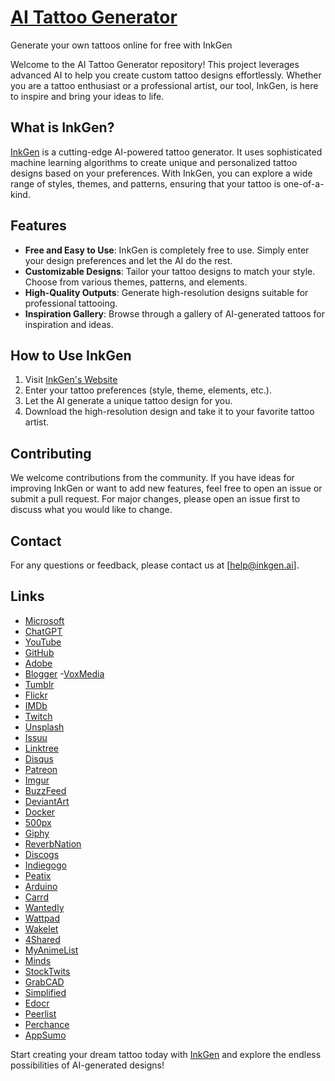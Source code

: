 # [AI Tattoo Generator](https://inkgen.ai/)
Generate your own tattoos online for free with InkGen

Welcome to the AI Tattoo Generator repository! This project leverages advanced AI to help you create custom tattoo designs effortlessly. Whether you are a tattoo enthusiast or a professional artist, our tool, InkGen, is here to inspire and bring your ideas to life.

## What is InkGen?

[InkGen](https://inkgen.ai/) is a cutting-edge AI-powered tattoo generator. It uses sophisticated machine learning algorithms to create unique and personalized tattoo designs based on your preferences. With InkGen, you can explore a wide range of styles, themes, and patterns, ensuring that your tattoo is one-of-a-kind.

## Features

- **Free and Easy to Use**: InkGen is completely free to use. Simply enter your design preferences and let the AI do the rest.
- **Customizable Designs**: Tailor your tattoo designs to match your style. Choose from various themes, patterns, and elements.
- **High-Quality Outputs**: Generate high-resolution designs suitable for professional tattooing.
- **Inspiration Gallery**: Browse through a gallery of AI-generated tattoos for inspiration and ideas.

## How to Use InkGen

1. Visit [InkGen's Website](https://inkgen.ai/)
2. Enter your tattoo preferences (style, theme, elements, etc.).
3. Let the AI generate a unique tattoo design for you.
4. Download the high-resolution design and take it to your favorite tattoo artist.


## Contributing

We welcome contributions from the community. If you have ideas for improving InkGen or want to add new features, feel free to open an issue or submit a pull request. For major changes, please open an issue first to discuss what you would like to change.


## Contact

For any questions or feedback, please contact us at [help@inkgen.ai].

## Links
- [Microsoft](https://answers.microsoft.com/en-us/profile/fb490857-2b6c-469e-b782-c94dc42ba458?activeViewTab=Profile&updated=1)
- [ChatGPT](https://chatgpt.com/g/g-7ItDNVPuH-ai-tattoo-generator)
- [YouTube](https://www.youtube.com/redirect?q=https://inkgen.ai/)
- [GitHub](https://github.com/MattPhelps/ai-tattoo-generator)
- [Adobe](https://edex.adobe.com/community/member/PdXfCYkDo)
- [Blogger](https://www.blogger.com/profile/16300626413900543389)
-[VoxMedia](https://www.voxmedia.com/users/inkgen)
- [Tumblr](https://www.tumblr.com/inkgenai/753652256500531200/ai-tattoo-generator-inkgen)
- [Flickr](https://www.flickr.com/people/200895828@N03/)
- [IMDb](https://www.imdb.com/user/ur183498067/?ref_=nv_usr_prof_2)
- [Twitch](https://www.twitch.tv/inkgenai/about)
- [Unsplash](https://unsplash.com/@inkgen)
- [Issuu](https://issuu.com/inkgen)
- [Linktree](https://linktr.ee/inkgen)
- [Disqus](https://disqus.com/by/disqus_kecwjO3I8u/about/)
- [Patreon](https://www.patreon.com/inkgen/about)
- [Imgur](https://imgur.com/user/InkGen/about)
- [BuzzFeed](https://www.buzzfeed.com/inkgen)
- [DeviantArt](https://www.deviantart.com/inkgenai/about)
- [Docker](https://hub.docker.com/repository/docker/inkgen/tattoo-generator-ai/general)
- [500px](https://500px.com/p/inkgen?view=photos)
- [Giphy](https://giphy.com/channel/InkGen)
- [ReverbNation](https://www.reverbnation.com/inkgen?profile_view_source=header_icon_nav)
- [Discogs](https://www.discogs.com/user/InkGen)
- [Indiegogo](https://www.indiegogo.com/individuals/37908268)
- [Peatix](https://peatix.com/user/22721479/view)
- [Arduino](https://id.arduino.cc/)
- [Carrd](https://aitattoogenerator.carrd.co/)
- [Wantedly](https://www.wantedly.com/id/Inkgen_ai)
- [Wattpad](https://www.wattpad.com/user/InkGenai)
- [Wakelet](https://wakelet.com/@InkGen)
- [4Shared](https://www.4shared.com/u/onl_KluI/help.html)
- [MyAnimeList](https://myanimelist.net/profile/InkGen)
- [Minds](https://www.minds.com/inkgen/)
- [StockTwits](https://stocktwits.com/InkGen)
- [GrabCAD](https://grabcad.com/matt.phelps-5)
- [Simplified](https://app.simplified.com/u/inkgen)
- [Edocr](https://www.edocr.com/user/help2)
- [Peerlist](https://peerlist.io/inkgen/project/inkgen)
- [Perchance](https://perchance.org/inkgen)
- [AppSumo](https://appsumo.com/profile/InkGen/)

Start creating your dream tattoo today with [InkGen](https://inkgen.ai/) and explore the endless possibilities of AI-generated designs!

